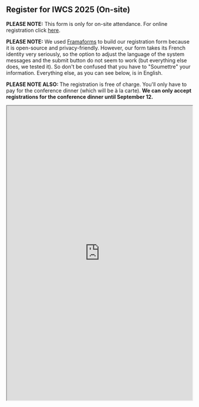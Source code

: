 <h2>Register for IWCS 2025 (On-site)</h2>

<p><strong>PLEASE NOTE:</strong> This form is only for on-site attendance. For online registration click <a href="https://iwcs2025.github.io/online_registration">here</a>.

<p><strong>PLEASE NOTE:</strong> We used <a href="https://framaforms.org/" target="_blank" rel="noopener noreferrer">Framaforms</a> to build our registration form because it is open-source and privacy-friendly. However, our form takes its French identity very seriously, so the option to adjust the language of the system messages and the submit button do not seem to work (but everything else does, we tested it). So don't be confused that you have to "Soumettre" your information. Everything else, as you can see below, is in English.</p>

<p><strong>PLEASE NOTE ALSO: </strong> The registration is free of charge. You'll only have to pay for the conference dinner (which will be à la carte). <strong>We can only accept registrations for the conference dinner until September 12.</strong></p>

<iframe src="https://framaforms.org/iwcs-2025-registration-1753714980" width="100%" height="800" border="0"></iframe>
